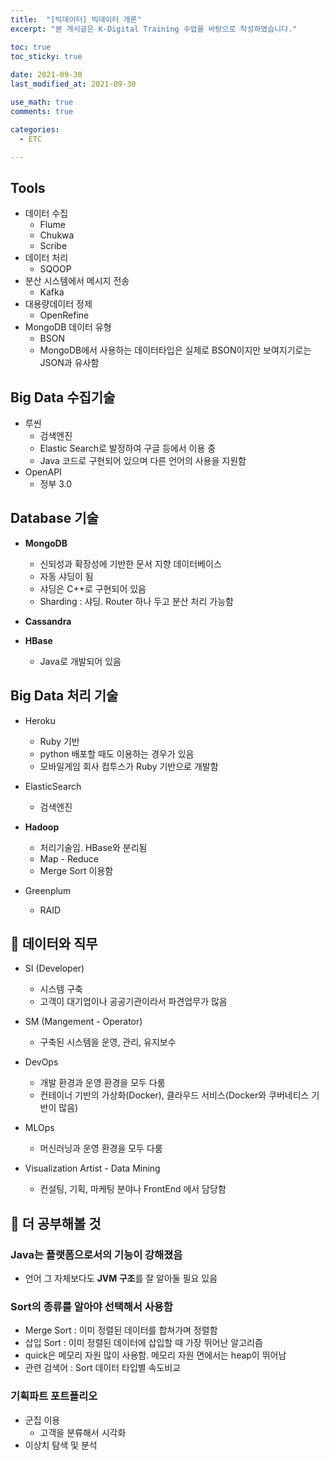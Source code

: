 ```yaml
---
title:  "[빅데이터] 빅데이터 개론"
excerpt: "본 게시글은 K-Digital Training 수업을 바탕으로 작성하였습니다."

toc: true
toc_sticky: true
 
date: 2021-09-30
last_modified_at: 2021-09-30

use_math: true
comments: true

categories:
  - ETC

---
```



## Tools

- 데이터 수집
  - Flume
  - Chukwa
  - Scribe
- 데이터 처리
  - SQOOP
- 분산 시스템에서 메시지 전송
  - Kafka
- 대용량데이터 정제
  - OpenRefine
- MongoDB 데이터 유형
  - BSON
  - MongoDB에서 사용하는 데이터타입은 실제로 BSON이지만 보여지기로는 JSON과 유사함



## Big Data 수집기술

- 루씬
  - 검색엔진
  - Elastic Search로 발정하여 구글 등에서 이용 중
  - Java 코드로 구현되어 있으며 다른 언어의 사용을 지원함
- OpenAPI
  - 정부 3.0



## Database 기술

- **MongoDB**
  - 신되성과 확장성에 기반한 문서 지향 데이터베이스
  - 자동 샤딩이 됨
  - 샤딩은 C++로 구현되어 있음
  - Sharding : 샤딩. Router 하나 두고 분산 처리 가능함

- **Cassandra**

- **HBase**
  - Java로 개발되어 있음



## Big Data 처리 기술

- Heroku
  - Ruby 기반
  - python 배포할 때도 이용하는 경우가 있음
  - 모바일게임 회사 컴투스가 Ruby 기반으로 개발함
- ElasticSearch

  - 검색엔진
- **Hadoop**

  - 처리기술임. HBase와 분리됨
  - Map - Reduce
  - Merge Sort 이용함
- Greenplum
  - RAID



## 🌿 데이터와 직무

- SI (Developer)
  - 시스템 구축
  - 고객이 대기업이나 공공기관이라서 파견업무가 많음
- SM (Mangement - Operator)
  - 구축된 시스템을 운영, 관리, 유지보수

- DevOps
  - 개발 환경과 운영 환경을 모두 다룸
  - 컨테이너 기반의 가상화(Docker), 클라우드 서비스(Docker와 쿠버네티스 기반이 많음)
- MLOps
  - 머신러닝과 운영 환경을 모두 다룸
- Visualization Artist - Data Mining
  - 컨설팅, 기획, 마케팅 분야나 FrontEnd 에서 담당함





## 🐥 더 공부해볼 것

### Java는 플랫폼으로서의 기능이 강해졌음

- 언어 그 자체보다도 **JVM 구조**를 잘 알아둘 필요 있음



### Sort의 종류를 알아야 선택해서 사용함
  - Merge Sort : 이미 정렬된 데이터를 합쳐가며 정렬함
  - 삽입 Sort : 이미 정렬된 데이터에 삽입할 때 가장 뛰어난 알고리즘
  - quick은 메모리 자원 많이 사용함. 메모리 자원 면에서는 heap이 뛰어남
  - 관련 검색어 : Sort 데이터 타입별 속도비교



### 기획파트 포트폴리오

- 군집 이용
  - 고객을 분류해서 시각화
- 이상치 탐색 및 분석



